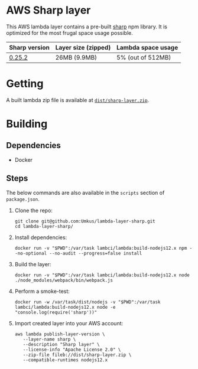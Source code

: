 # AWS Sharp layer
This AWS lambda layer contains a pre-built [sharp](https://www.npmjs.com/package/sharp) npm library.
It is optimized for the most frugal space usage possible.

|Sharp version|Layer size (zipped)|Lambda space usage|
|---|---|---|
|[0.25.2](https://github.com/lovell/sharp/releases/tag/v0.25.2)|26MB (9.9MB)| 5% (out of 512MB)|

# Getting
A built lambda zip file is available at [`dist/sharp-layer.zip`](./dist/sharp-layer.zip).

# Building

## Dependencies
* Docker

## Steps
The below commands are also available in the `scripts` section of `package.json`.

1. Clone the repo:
    ```shell script
    git clone git@github.com:Umkus/lambda-layer-sharp.git
    cd lambda-layer-sharp/
    ```
1. Install dependencies:
    ```shell script
    docker run -v "$PWD":/var/task lambci/lambda:build-nodejs12.x npm --no-optional --no-audit --progress=false install
    ```
1. Build the layer:
    ```shell script
    docker run -v "$PWD":/var/task lambci/lambda:build-nodejs12.x node ./node_modules/webpack/bin/webpack.js
    ```
1. Perform a smoke-test:
    ```shell script
    docker run -w /var/task/dist/nodejs -v "$PWD":/var/task lambci/lambda:build-nodejs12.x node -e "console.log(require('sharp'))"
    ```
1. Import created layer into your AWS account:
    ```shell script
    aws lambda publish-layer-version \
       --layer-name sharp \
       --description "Sharp layer" \
       --license-info "Apache License 2.0" \
       --zip-file fileb://dist/sharp-layer.zip \
       --compatible-runtimes nodejs12.x
    ```
